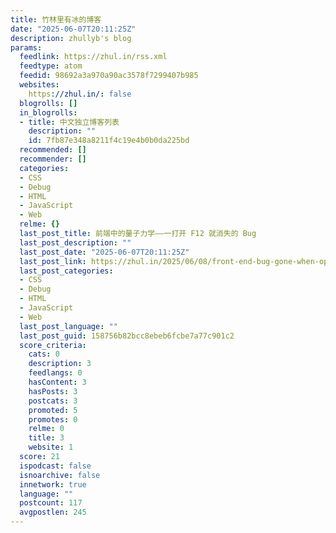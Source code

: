 ```yaml
---
title: 竹林里有冰的博客
date: "2025-06-07T20:11:25Z"
description: zhullyb's blog
params:
  feedlink: https://zhul.in/rss.xml
  feedtype: atom
  feedid: 98692a3a970a90ac3578f7299407b985
  websites:
    https://zhul.in/: false
  blogrolls: []
  in_blogrolls:
  - title: 中文独立博客列表
    description: ""
    id: 7fb87e348a8211f4c19e4b0b0da225bd
  recommended: []
  recommender: []
  categories:
  - CSS
  - Debug
  - HTML
  - JavaScript
  - Web
  relme: {}
  last_post_title: 前端中的量子力学——一打开 F12 就消失的 Bug
  last_post_description: ""
  last_post_date: "2025-06-07T20:11:25Z"
  last_post_link: https://zhul.in/2025/06/08/front-end-bug-gone-when-open-devtool/
  last_post_categories:
  - CSS
  - Debug
  - HTML
  - JavaScript
  - Web
  last_post_language: ""
  last_post_guid: 158756b82bcc8ebeb6fcbe7a77c901c2
  score_criteria:
    cats: 0
    description: 3
    feedlangs: 0
    hasContent: 3
    hasPosts: 3
    postcats: 3
    promoted: 5
    promotes: 0
    relme: 0
    title: 3
    website: 1
  score: 21
  ispodcast: false
  isnoarchive: false
  innetwork: true
  language: ""
  postcount: 117
  avgpostlen: 245
---
```

